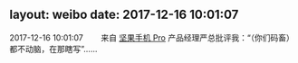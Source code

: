 layout: weibo
date: 2017-12-16 10:01:07
---
<meta name="referrer" content="no-referrer" />

2017-12-16 10:01:07  &nbsp;&nbsp;&nbsp;&nbsp;&nbsp;&nbsp; 来自 <a href="http://app.weibo.com/t/feed/Z4AgP" rel="nofollow">坚果手机 Pro</a>
产品经理严总批评我：“（你们码畜）都不动脑，在那瞎写”…… ​​​
